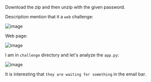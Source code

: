 Download the zip and then unzip with the given password.

Description mention that it a `web` challenge:

![image](https://github.com/user-attachments/assets/ae60c711-ce42-49a7-8e50-0c9808400460)

Web page:

![image](https://github.com/user-attachments/assets/a5be2a3d-9b81-4c4d-afd3-a03842b2810c)


I am in `challenge` directory and let's analyze the `app.py`: 

![image](https://github.com/user-attachments/assets/003ef6f8-dc69-4303-9595-cf029d8a375d)

It is interesting that `they are waiting for something` in the email bar.
